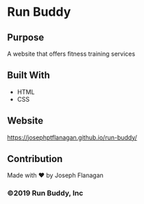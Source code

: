 # Run Buddy

## Purpose
A website that offers fitness training services

## Built With

* HTML
* CSS

## Website
https://josephptflanagan.github.io/run-buddy/

## Contribution
Made with ❤️ by Joseph Flanagan

### ©️2019 Run Buddy, Inc
